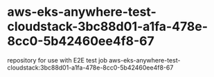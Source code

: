 # aws-eks-anywhere-test-cloudstack-3bc88d01-a1fa-478e-8cc0-5b42460ee4f8-67
repository for use with E2E test job aws-eks-anywhere-test-cloudstack:3bc88d01-a1fa-478e-8cc0-5b42460ee4f8-67
